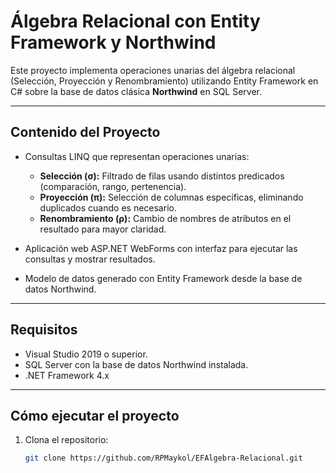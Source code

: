 # Álgebra Relacional con Entity Framework y Northwind

Este proyecto implementa operaciones unarias del álgebra relacional (Selección, Proyección y Renombramiento) utilizando Entity Framework en C# sobre la base de datos clásica **Northwind** en SQL Server.

---

## Contenido del Proyecto

- Consultas LINQ que representan operaciones unarias:
  - **Selección (σ):** Filtrado de filas usando distintos predicados (comparación, rango, pertenencia).
  - **Proyección (π):** Selección de columnas específicas, eliminando duplicados cuando es necesario.
  - **Renombramiento (ρ):** Cambio de nombres de atributos en el resultado para mayor claridad.

- Aplicación web ASP.NET WebForms con interfaz para ejecutar las consultas y mostrar resultados.

- Modelo de datos generado con Entity Framework desde la base de datos Northwind.

---

## Requisitos

- Visual Studio 2019 o superior.
- SQL Server con la base de datos Northwind instalada.
- .NET Framework 4.x

---

## Cómo ejecutar el proyecto

1. Clona el repositorio:
   ```bash
   git clone https://github.com/RPMaykol/EFAlgebra-Relacional.git


